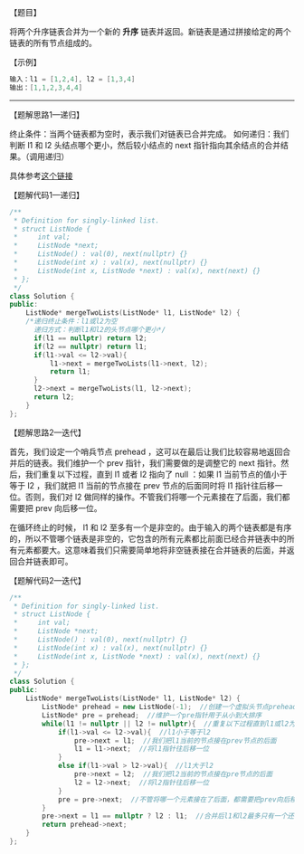 【题目】

将两个升序链表合并为一个新的 **升序** 链表并返回。新链表是通过拼接给定的两个链表的所有节点组成的。 

【示例】

```c++
输入：l1 = [1,2,4], l2 = [1,3,4]
输出：[1,1,2,3,4,4]
```

---

【题解思路1—递归】

终止条件：当两个链表都为空时，表示我们对链表已合并完成。
如何递归：我们判断 l1 和 l2 头结点哪个更小，然后较小结点的 next 指针指向其余结点的合并结果。（调用递归）

具体参考[这个链接](https://leetcode-cn.com/problems/merge-two-sorted-lists/solution/yi-kan-jiu-hui-yi-xie-jiu-fei-xiang-jie-di-gui-by-/)

【题解代码1—递归】

```c++
/**
 * Definition for singly-linked list.
 * struct ListNode {
 *     int val;
 *     ListNode *next;
 *     ListNode() : val(0), next(nullptr) {}
 *     ListNode(int x) : val(x), next(nullptr) {}
 *     ListNode(int x, ListNode *next) : val(x), next(next) {}
 * };
 */
class Solution {
public:
    ListNode* mergeTwoLists(ListNode* l1, ListNode* l2) {
    /*递归终止条件：l1或l2为空
      递归方式：判断l1和l2的头节点哪个更小*/
      if(l1 == nullptr) return l2;
      if(l2 == nullptr) return l1;
      if(l1->val <= l2->val){
          l1->next = mergeTwoLists(l1->next, l2);
          return l1;
      }
      l2->next = mergeTwoLists(l1, l2->next);
      return l2;
    }
};
```

【题解思路2—迭代】

首先，我们设定一个哨兵节点 prehead ，这可以在最后让我们比较容易地返回合并后的链表。我们维护一个 prev 指针，我们需要做的是调整它的 next 指针。然后，我们重复以下过程，直到 l1 或者 l2 指向了 null ：如果 l1 当前节点的值小于等于 l2 ，我们就把 l1 当前的节点接在 prev 节点的后面同时将 l1 指针往后移一位。否则，我们对 l2 做同样的操作。不管我们将哪一个元素接在了后面，我们都需要把 prev 向后移一位。

在循环终止的时候， l1 和 l2 至多有一个是非空的。由于输入的两个链表都是有序的，所以不管哪个链表是非空的，它包含的所有元素都比前面已经合并链表中的所有元素都要大。这意味着我们只需要简单地将非空链表接在合并链表的后面，并返回合并链表即可。

【题解代码2—迭代】

```c++
/**
 * Definition for singly-linked list.
 * struct ListNode {
 *     int val;
 *     ListNode *next;
 *     ListNode() : val(0), next(nullptr) {}
 *     ListNode(int x) : val(x), next(nullptr) {}
 *     ListNode(int x, ListNode *next) : val(x), next(next) {}
 * };
 */
class Solution {
public:
    ListNode* mergeTwoLists(ListNode* l1, ListNode* l2) {
        ListNode* prehead = new ListNode(-1);  //创建一个虚拟头节点prehead用于保持l1或l2的头节点
        ListNode* pre = prehead;  //维护一个pre指针用于从小到大排序
        while(l1 != nullptr || l2 != nullptr){  //重复以下过程直到l1或l2为null
            if(l1->val <= l2->val){  //l1小于等于l2
                pre->next = l1;  //我们把l1当前的节点接在prev节点的后面
                l1 = l1->next;  //将l1指针往后移一位
            }
            else if(l1->val > l2->val){  //l1大于l2
                pre->next = l2;  //我们把l2当前的节点接在pre节点的后面
                l2 = l2->next;  //将l2指针往后移一位
            }
            pre = pre->next;  //不管将哪一个元素接在了后面，都需要把prev向后移一位
        }
        pre->next = l1 == nullptr ? l2 : l1;  //合并后l1和l2最多只有一个还未被合并完，我们直接将链表末尾指向未合并完的链表即可
        return prehead->next;
    }
};
```

